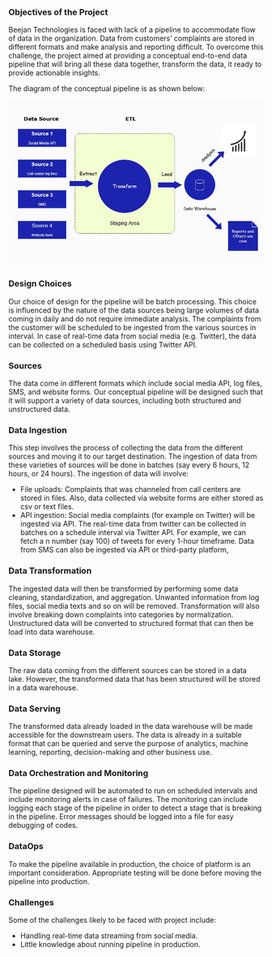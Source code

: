 ### Objectives of the Project

Beejan Technologies is faced with lack of a pipeline to accommodate flow of data in the organization. Data from customers’ complaints are stored in different formats and make analysis and reporting difficult. To overcome this challenge, the project aimed at providing a conceptual end-to-end data pipeline that will bring all these data together, transform the data, it ready to provide actionable insights.

The diagram of the conceptual pipeline is as shown below:

![Conceptual ETL Diagram](./CDE_ETL_Assignment.png)

### Design Choices

Our choice of design for the pipeline will be batch processing. This choice is influenced by the nature of the data sources being large volumes of data coming in daily and do not require immediate analysis. The complaints from the customer will be scheduled to be ingested from the various sources in interval. In case of real-time data from social media (e.g. Twitter), the data can be collected on a scheduled basis using Twitter API. 

### Sources

The data come in different formats which include social media API, log files, SMS, and website forms. Our conceptual pipeline will be designed such that it will support a variety of data sources, including both structured and unstructured data.
### Data Ingestion

This step involves the process of collecting the data from the different sources and moving it to our target destination. The ingestion of data from these varieties of sources will be done in batches (say every 6 hours, 12 hours, or 24 hours). The ingestion of data will involve:
- File uploads: Complaints that was channeled from call centers are stored in files. Also, data collected via website forms are either stored as csv or text files.
- API ingestion: Social media complaints (for example on Twitter) will be ingested via API. The real-time data from twitter can be collected in batches on a schedule interval via Twitter API. For example, we can fetch a n number (say 100) of tweets for every 1-hour timeframe. Data from SMS can also be ingested via API or third-party platform,

### Data Transformation

The ingested data will then be transformed by performing some data cleaning, standardization, and aggregation. Unwanted information from log files, social media texts and so on will be removed. Transformation will also involve breaking down complaints into categories by normalization. Unstructured data will be converted to structured format that can then be load into data warehouse.

### Data Storage

The raw data coming from the different sources can be stored in a data lake. However, the transformed data that has been structured will be stored in a data warehouse.
### Data Serving

The transformed data already loaded in the data warehouse will be made accessible for the downstream users. The data is already in a suitable format that can be queried and serve the purpose of analytics, machine learning, reporting, decision-making and other business use.

### Data Orchestration and Monitoring

The pipeline designed will be automated to run on scheduled intervals and include monitoring alerts in case of failures. The monitoring can include logging each stage of the pipeline in order to detect a stage that is breaking in the pipeline. Error messages should be logged into a file for easy debugging of codes.

### DataOps
To make the pipeline available in production, the choice of platform is an important consideration. Appropriate testing will be done before moving the pipeline into production.

### Challenges

Some of the challenges likely to be faced with project include:
- Handling real-time data streaming from social media.
- Little knowledge about running pipeline in production.
